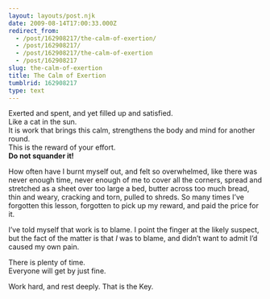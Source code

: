 ```yaml
---
layout: layouts/post.njk
date: 2009-08-14T17:00:33.000Z
redirect_from:
  - /post/162908217/the-calm-of-exertion/
  - /post/162908217/
  - /post/162908217/the-calm-of-exertion
  - /post/162908217
slug: the-calm-of-exertion
title: The Calm of Exertion
tumblrid: 162908217
type: text
---
```

<p>Exerted and spent, and yet filled up and satisfied.<br/>
Like a cat in the sun.<br/>
It is work that brings this calm, strengthens the body and mind for another round.<br/>
This is the reward of your effort.<br/><strong>Do not squander it!</strong></p>

<p>How often have I burnt myself out, and felt so overwhelmed, like there was never enough time, never enough of me to cover all the corners, spread and stretched as a sheet over too large a bed, butter across too much bread, thin and weary, cracking and torn, pulled to shreds.  So many times I&rsquo;ve forgotten this lesson, forgotten to pick up my reward, and paid the price for it.</p>

<p>I&rsquo;ve told myself that work is to blame.  I point the finger at the likely suspect, but the fact of the matter is that <em>I</em> was to blame, and didn&rsquo;t want to admit I&rsquo;d caused my own pain.</p>

<p>There is plenty of time.<br/>
Everyone will get by just fine.</p>

<p>Work hard, and rest deeply.  That is the Key.</p>
